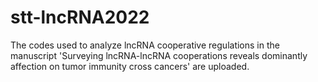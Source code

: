 # stt-lncRNA2022
The codes used to analyze lncRNA cooperative regulations in the manuscript 'Surveying lncRNA-lncRNA cooperations reveals dominantly affection on tumor immunity cross cancers' are uploaded.
